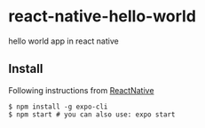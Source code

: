 # react-native-hello-world
hello world app in react native

## Install
Following instructions from [ReactNative](https://reactnative.dev/docs/environment-setup)

```
$ npm install -g expo-cli
$ npm start # you can also use: expo start
```
